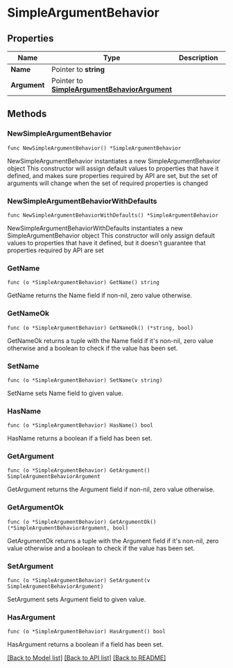 # SimpleArgumentBehavior

## Properties

Name | Type | Description | Notes
------------ | ------------- | ------------- | -------------
**Name** | Pointer to **string** |  | [optional] 
**Argument** | Pointer to [**SimpleArgumentBehaviorArgument**](SimpleArgumentBehaviorArgument.md) |  | [optional] 

## Methods

### NewSimpleArgumentBehavior

`func NewSimpleArgumentBehavior() *SimpleArgumentBehavior`

NewSimpleArgumentBehavior instantiates a new SimpleArgumentBehavior object
This constructor will assign default values to properties that have it defined,
and makes sure properties required by API are set, but the set of arguments
will change when the set of required properties is changed

### NewSimpleArgumentBehaviorWithDefaults

`func NewSimpleArgumentBehaviorWithDefaults() *SimpleArgumentBehavior`

NewSimpleArgumentBehaviorWithDefaults instantiates a new SimpleArgumentBehavior object
This constructor will only assign default values to properties that have it defined,
but it doesn't guarantee that properties required by API are set

### GetName

`func (o *SimpleArgumentBehavior) GetName() string`

GetName returns the Name field if non-nil, zero value otherwise.

### GetNameOk

`func (o *SimpleArgumentBehavior) GetNameOk() (*string, bool)`

GetNameOk returns a tuple with the Name field if it's non-nil, zero value otherwise
and a boolean to check if the value has been set.

### SetName

`func (o *SimpleArgumentBehavior) SetName(v string)`

SetName sets Name field to given value.

### HasName

`func (o *SimpleArgumentBehavior) HasName() bool`

HasName returns a boolean if a field has been set.

### GetArgument

`func (o *SimpleArgumentBehavior) GetArgument() SimpleArgumentBehaviorArgument`

GetArgument returns the Argument field if non-nil, zero value otherwise.

### GetArgumentOk

`func (o *SimpleArgumentBehavior) GetArgumentOk() (*SimpleArgumentBehaviorArgument, bool)`

GetArgumentOk returns a tuple with the Argument field if it's non-nil, zero value otherwise
and a boolean to check if the value has been set.

### SetArgument

`func (o *SimpleArgumentBehavior) SetArgument(v SimpleArgumentBehaviorArgument)`

SetArgument sets Argument field to given value.

### HasArgument

`func (o *SimpleArgumentBehavior) HasArgument() bool`

HasArgument returns a boolean if a field has been set.


[[Back to Model list]](../README.md#documentation-for-models) [[Back to API list]](../README.md#documentation-for-api-endpoints) [[Back to README]](../README.md)


